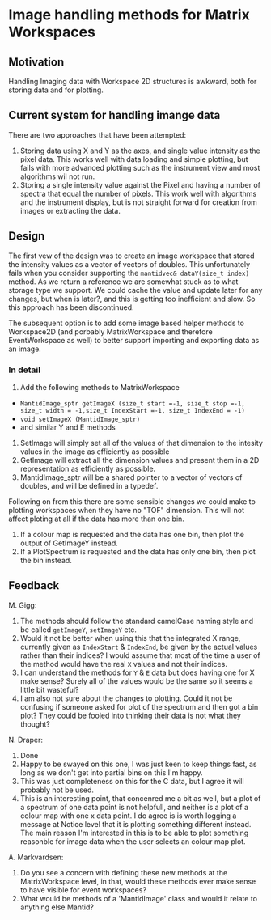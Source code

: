 Image handling methods for Matrix Workspaces
============================================

Motivation
----------

Handling Imaging data with Workspace 2D structures is awkward, both for storing data and for plotting.

Current system for handling imange data
---------------------------------------

There are two approaches that have been attempted:

1. Storing data using X and Y as the axes, and single value intensity as the pixel data.  This works well with data loading and simple plotting, but fails with more advanced plotting such as the instrument view and most algorithms wil not run.
2. Storing a single intensity value against the Pixel and having a number of spectra that equal the number of pixels.  This work well with algorithms and the instrument display, but is not straight forward for creation from images or extracting the data.

Design
------

The first vew of the design was to create an image workspace that stored the intensity values as a vector of vectors of doubles.  This unfortunately fails when you consider supporting the `mantidvec& dataY(size_t index)` method.  As we return a reference we are somewhat stuck as to what storage type we support.  We could cache the value and update later for any changes, but when is later?, and this is getting too inefficient and slow.  So this approach has been discontinued.

The subsequent option is to add some image based helper methods to Workspace2D (and porbably MatrixWorkspace and therefore EventWorkspace as well) to better support importing and exporting data as an image.

### In detail

1. Add the following methods to MatrixWorkspace
  * `MantidImage_sptr getImageX (size_t start =-1, size_t stop =-1, size_t width = -1,size_t IndexStart =-1, size_t IndexEnd = -1)`
  * `void setImageX (MantidImage_sptr)`
  * and similar Y and E methods
1. SetImage will simply set all of the values of that dimension to the intesity values in the image as efficiently as possible
1. GetImage will extract all the dimension values and present them in a 2D representation as efficiently as possible.
1. MantidImage_sptr will be a shared pointer to a vector of vectors of doubles, and will be defined in a typedef.


Following on from this there are some sensible changes we could make to plotting workspaces when they have no "TOF" dimension. This will not affect ploting at all if the data has more than one bin.

1. If a colour map is requested and the data has one bin, then plot the output of GetImageY instead.
2. If a PlotSpectrum is requested and the data has only one bin, then plot the bin instead.

Feedback
--------
M. Gigg:

1. The methods should follow the standard camelCase naming style and be called `getImageY`, `setImageY` etc. 
1. Would it not be better when using this that the integrated X range, currently given as `IndexStart` & `IndexEnd`, be given by the actual values rather than their indices? I would assume that most of the time a user of the method would have the real `X` values and not their indices.
1. I can understand the methods for `Y` & `E` data but does having one for X make sense? Surely all of the values would be the same so it seems a little bit wasteful?
1. I am also not sure about the changes to plotting. Could it not be confusing if someone asked for plot of the spectrum and then got a bin plot? They could be fooled into thinking their data is not what they thought?


N. Draper:

1. Done
1. Happy to be swayed on this one, I was just keen to keep things fast, as long as we don't get into partial bins on this I'm happy.
1. This was just completeness on this for the C data, but I agree it will probably not be used.
1. This is an interesting point, that concenred me a bit as well, but a plot of a spectrum of one data point is not helpfull, and neither is a plot of a colour map with one x data point.  I do agree is is worth logging a message at Notice level that it is plotting something different instead.  The main reason I'm interested in this is to be able to plot something reasonble for image data when the user selects an colour map plot.

A. Markvardsen:

1. Do you see a concern with defining these new methods at the MatrixWorkspace level, in that, would these methods ever make sense to have visible for event workspaces?
2. What would be methods of a 'MantidImage' class and would it relate to anything else Mantid? 

